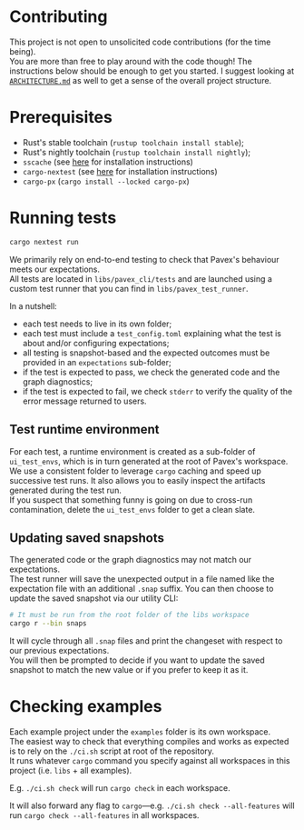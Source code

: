 # Contributing

This project is not open to unsolicited code contributions (for the time being).  
You are more than free to play around with the code though! The instructions below should be enough to get you started. I suggest looking at [`ARCHITECTURE.md`](ARCHITECTURE.md) as well to get a sense of the overall project structure.

# Prerequisites

- Rust's stable toolchain (`rustup toolchain install stable`);
- Rust's nightly toolchain (`rustup toolchain install nightly`);
- `sscache` (see [here](https://github.com/mozilla/sccache#installation) for installation instructions)
- `cargo-nextest` (see [here](https://nexte.st/book/installation.html) for installation instructions)
- `cargo-px` (`cargo install --locked cargo-px`)

# Running tests

```bash
cargo nextest run
```

We primarily rely on end-to-end testing to check that Pavex's behaviour meets our expectations.  
All tests are located in `libs/pavex_cli/tests` and are launched using a custom test runner that you can find in `libs/pavex_test_runner`.

In a nutshell:

- each test needs to live in its own folder;
- each test must include a `test_config.toml` explaining what the test is about and/or configuring expectations;
- all testing is snapshot-based and the expected outcomes must be provided in an `expectations` sub-folder;
- if the test is expected to pass, we check the generated code and the graph diagnostics;
- if the test is expected to fail, we check `stderr` to verify the quality of the error message returned to users.

## Test runtime environment

For each test, a runtime environment is created as a sub-folder of `ui_test_envs`, which is in turn generated at the root of Pavex's workspace.  
We use a consistent folder to leverage `cargo` caching and speed up successive test runs. It also allows you to easily inspect the artifacts generated during the test run.  
If you suspect that something funny is going on due to cross-run contamination, delete the `ui_test_envs` folder to get a clean slate.

## Updating saved snapshots

The generated code or the graph diagnostics may not match our expectations.  
The test runner will save the unexpected output in a file named like the expectation file with an additional `.snap` suffix. You can then choose to update the saved snapshot via our utility CLI:

```bash
# It must be run from the root folder of the libs workspace
cargo r --bin snaps
```

It will cycle through all `.snap` files and print the changeset with respect to our previous expectations.  
You will then be prompted to decide if you want to update the saved snapshot to match the new value or if you prefer to keep it as it.

# Checking examples

Each example project under the `examples` folder is its own workspace.  
The easiest way to check that everything compiles and works as expected is to rely on the `./ci.sh` script at root of the repository.  
It runs whatever `cargo` command you specify against all workspaces in this project (i.e. `libs` + all examples).

E.g. `./ci.sh check` will run `cargo check` in each workspace. 

It will also forward any flag to `cargo`—e.g. `./ci.sh check --all-features` will run `cargo check --all-features` in all workspaces.